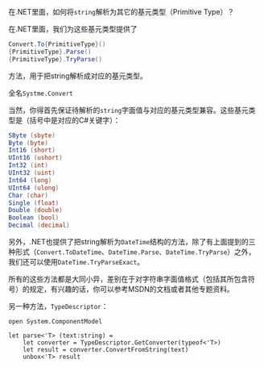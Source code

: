 在.NET里面，如何将`string`解析为其它的基元类型（Primitive Type）？

在.NET里面，我们为这些基元类型提供了
```C#
Convert.To{PrimitiveType}()
{PrimitiveType}.Parse()
{PrimitiveType}.TryParse()
```
方法，用于把string解析成对应的基元类型。

全名`Systme.Convert`

当然，你得首先保证待解析的`string`字面值与对应的基元类型兼容。这些基元类型是（括号中是对应的C#关键字）：
```C#
SByte (sbyte)
Byte (byte)
Int16 (short)
UInt16 (ushort)
Int32 (int)
UInt32 (uint)
Int64 (long)
UInt64 (ulong)
Char (char)
Single (float)
Double (double)
Boolean (bool)
Decimal (decimal)
```

另外，.NET也提供了把string解析为`DateTime`结构的方法，除了有上面提到的三种形式（`Convert.ToDateTime`、`DateTime.Parse`、`DateTime.TryParse`）之外，我们还可以使用`DateTime.TryParseExact`。

所有的这些方法都是大同小异，差别在于对字符串字面值格式（包括其所包含符号）的规定，有兴趣的话，你可以参考MSDN的文档或者其他专题资料。

另一种方法，`TypeDescriptor`：

```F#
open System.ComponentModel

let parse<'T> (text:string) = 
    let converter = TypeDescriptor.GetConverter(typeof<'T>)
    let result = converter.ConvertFromString(text)
    unbox<'T> result

```